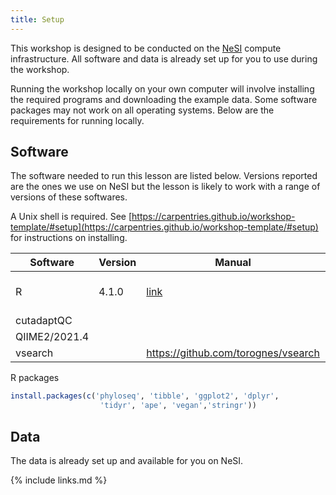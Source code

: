 ```yaml
---
title: Setup
---
```


This workshop is designed to be conducted on the [NeSI](https://www.nesi.org.nz) compute infrastructure. All software and data is already set up for you to use during the workshop.

Running the workshop locally on your own computer will involve installing the required programs and downloading the example data. Some software packages may not work on all operating systems. Below are the requirements for running locally.


## Software

The software needed to run this lesson are listed below. Versions reported are the ones we use on NeSI but the lesson is likely to work with a range of versions of these softwares.

A Unix shell is required. See [https://carpentries.github.io/workshop-template/#setup](https://carpentries.github.io/workshop-template/#setup) for instructions on installing.

| Software      | Version | Manual      | Description 	|
| ----------- | ----------- | ----------- | ----------- |
|R | 4.1.0 | [link](https://www.r-project.org/) | Statistical computing language.|
|cutadaptQC|||
|QIIME2/2021.4|
|vsearch||https://github.com/torognes/vsearch||


R packages

```r
install.packages(c('phyloseq', 'tibble', 'ggplot2', 'dplyr',
                    'tidyr', 'ape', 'vegan','stringr'))
```


## Data

The data is already set up and available for you on NeSI.




{% include links.md %}
